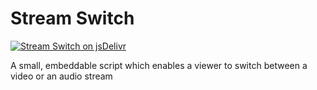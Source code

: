 # Stream Switch

[![Stream Switch on jsDelivr](https://data.jsdelivr.com/v1/package/gh/literal-life-church/stream-switch/badge)](https://www.jsdelivr.com/package/gh/literal-life-church/stream-switch)

A small, embeddable script which enables a viewer to switch between a video or an audio stream
